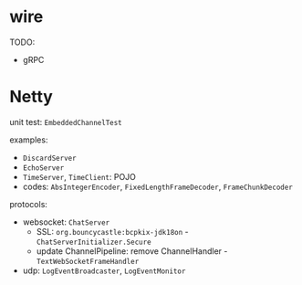 # wire

TODO:

- gRPC

# Netty

unit test: `EmbeddedChannelTest`

examples:

- `DiscardServer`
- `EchoServer`
- `TimeServer`, `TimeClient`: POJO
- codes: `AbsIntegerEncoder`, `FixedLengthFrameDecoder`, `FrameChunkDecoder`

protocols:

- websocket: `ChatServer`
  - SSL: `org.bouncycastle:bcpkix-jdk18on` - `ChatServerInitializer.Secure`
  - update ChannelPipeline: remove ChannelHandler - `TextWebSocketFrameHandler`
- udp: `LogEventBroadcaster`, `LogEventMonitor`